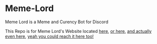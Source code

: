 # Meme-Lord
Meme Lord is a Meme and Curency Bot for Discord<br>

This Repo is for Meme Lord's Website located [here](https://memelord.netlify.app), [or here](https://memelord.netlify.app), [and actually even here](https://memelord.netlify.app), [yeah you could reach it here too!](https://memelord.netlify.app/meme.html)
